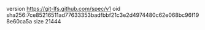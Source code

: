 version https://git-lfs.github.com/spec/v1
oid sha256:7ce85216511ad77633353badfbbf21c3e2d4974480c62e068bc96f198e60ca5a
size 21444

